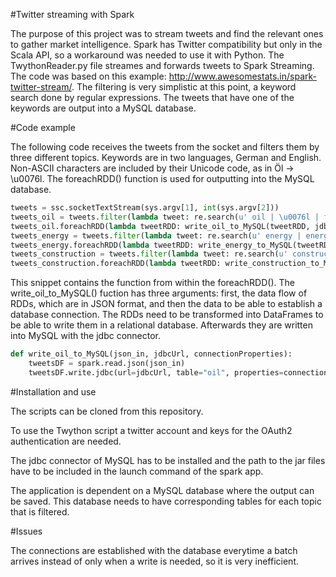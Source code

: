 #Twitter streaming with Spark

The purpose of this project was to stream tweets and find the relevant ones to gather market intelligence. Spark has Twitter compatibility but only in the Scala API, so a workaround was needed to use it with Python. The TwythonReader.py file streames and forwards tweets to Spark Streaming. The code was based on this example: http://www.awesomestats.in/spark-twitter-stream/. The filtering is very simplistic at this point, a keyword search done by regular expressions. The tweets that have one of the keywords are output into a MySQL database.

#Code example

The following code receives the tweets from the socket and filters them by three different topics. Keywords are in two languages, German and English. Non-ASCII characters are included by their Unicode code, as in Öl -> \u0076l. The foreachRDD() function is used for outputting into the MySQL database. 

```python
tweets = ssc.socketTextStream(sys.argv[1], int(sys.argv[2]))
tweets_oil = tweets.filter(lambda tweet: re.search(u' oil | \u0076l | fuel+ ', tweet))
tweets_oil.foreachRDD(lambda tweetRDD: write_oil_to_MySQL(tweetRDD, jdbcUrl, connProps))
tweets_energy = tweets.filter(lambda tweet: re.search(u' energy | energie | fuel+ ', tweet))
tweets_energy.foreachRDD(lambda tweetRDD: write_energy_to_MySQL(tweetRDD, jdbcUrl, connProps))
tweets_construction = tweets.filter(lambda tweet: re.search(u' construction | Konstruktion | building+ | Bau', tweet))
tweets_construction.foreachRDD(lambda tweetRDD: write_construction_to_MySQL(tweetRDD, jdbcUrl, connProps))
```
This snippet contains the function from within the foreachRDD(). The write_oil_to_MySQL() fuction has three arguments: first, the data flow of RDDs, which are in JSON format, and then the data to be able to establish a database connection. The RDDs need to be transformed into DataFrames to be able to write them in a relational database. Afterwards they are written into MySQL with the jdbc connector.

```python
def write_oil_to_MySQL(json_in, jdbcUrl, connectionProperties):
    tweetsDF = spark.read.json(json_in)
    tweetsDF.write.jdbc(url=jdbcUrl, table="oil", properties=connectionProperties, mode="append")
```
#Installation and use

The scripts can be cloned from this repository.

To use the Twython script a twitter account and keys for the OAuth2 authentication are needed.

The jdbc connector of MySQL has to be installed and the path to the jar files have to be included in the launch command of the spark app.

The application is dependent on a MySQL database where the output can be saved. This database needs to have corresponding tables for each topic that is filtered. 

#Issues

The connections are established with the database everytime a batch arrives instead of only when a write is needed, so it is very inefficient.  
